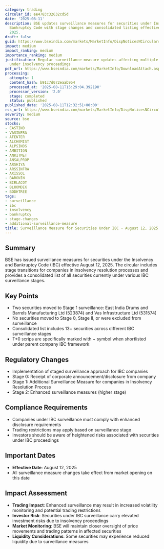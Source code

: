 ```yaml
---
category: trading
circular_id: ee4783c32632cd5d
date: '2025-08-11'
description: BSE updates surveillance measures for securities under Insolvency and
  Bankruptcy Code with stage changes and consolidated listing effective August 12,
  2025.
draft: false
guid: https://www.bseindia.com/markets/MarketInfo/DispNoticesNCirculars.aspx?Noticeid={CB07C681-8760-442B-9411-DF7CBDBECFB1}&noticeno=20250811-38&dt=08/11/2025&icount=38&totcount=58&flag=0
impact: medium
impact_ranking: medium
importance_ranking: medium
justification: Regular surveillance measure updates affecting multiple securities
  under insolvency proceedings
pdf_url: https://www.bseindia.com/markets/MarketInfo/DownloadAttach.aspx?id=20250811-38&attachedId=a383800d-734d-4bd3-a930-08c8f1c55e94
processing:
  attempts: 1
  content_hash: b91c7d072eaab954
  processed_at: '2025-08-11T15:29:04.392190'
  processor_version: '2.0'
  stage: completed
  status: published
published_date: '2025-08-11T12:32:51+00:00'
rss_url: https://www.bseindia.com/markets/MarketInfo/DispNoticesNCirculars.aspx?Noticeid={CB07C681-8760-442B-9411-DF7CBDBECFB1}&noticeno=20250811-38&dt=08/11/2025&icount=38&totcount=58&flag=0
severity: medium
source: bse
stocks:
- EASTIND
- VASINFRA
- AFENTER
- ALCHEMIST
- ALPSINDS
- AMBITION
- ANKITMET
- ANSALPROP
- ARSHIYA
- ARSSINFRA
- AXISSOL
- BARONIN
- BIRLACOT
- BLOOMDEK
- BODHTREE
tags:
- surveillance
- ibc
- insolvency
- bankruptcy
- stage-changes
- additional-surveillance-measure
title: Surveillance Measure for Securities Under IBC - August 12, 2025
---
```


## Summary

BSE has issued surveillance measures for securities under the Insolvency and Bankruptcy Code (IBC) effective August 12, 2025. The circular includes stage transitions for companies in insolvency resolution processes and provides a consolidated list of all securities currently under various IBC surveillance stages.

## Key Points

- Two securities moved to Stage 1 surveillance: East India Drums and Barrels Manufacturing Ltd (523874) and Vas Infrastructure Ltd (531574)
- No securities moved to Stage 0, Stage II, or were excluded from surveillance
- Consolidated list includes 13+ securities across different IBC surveillance stages
- T+0 scrips are specifically marked with ~ symbol when shortlisted under parent company IBC framework

## Regulatory Changes

- Implementation of staged surveillance approach for IBC companies
- Stage 0: Receipt of corporate announcement/disclosure from company
- Stage 1: Additional Surveillance Measure for companies in Insolvency Resolution Process
- Stage 2: Enhanced surveillance measures (higher stage)

## Compliance Requirements

- Companies under IBC surveillance must comply with enhanced disclosure requirements
- Trading restrictions may apply based on surveillance stage
- Investors should be aware of heightened risks associated with securities under IBC proceedings

## Important Dates

- **Effective Date**: August 12, 2025
- All surveillance measure changes take effect from market opening on this date

## Impact Assessment

- **Trading Impact**: Enhanced surveillance may result in increased volatility monitoring and potential trading restrictions
- **Investor Risk**: Securities under IBC surveillance carry elevated investment risks due to insolvency proceedings
- **Market Monitoring**: BSE will maintain closer oversight of price movements and trading patterns in affected securities
- **Liquidity Considerations**: Some securities may experience reduced liquidity due to surveillance measures